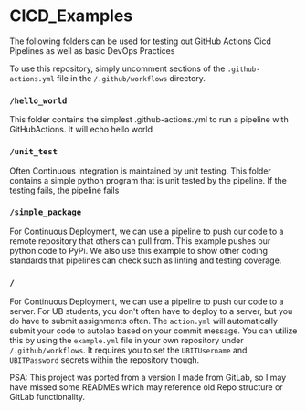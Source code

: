 # CICD_Examples

The following folders can be used for 
testing out GitHub Actions Cicd Pipelines as well as basic
DevOps Practices

To use this repository, simply uncomment sections of the
`.github-actions.yml` file in the `/.github/workflows` directory.

### `/hello_world`
This folder contains the simplest .github-actions.yml to run a
pipeline with GitHubActions. It will echo hello world

### `/unit_test`
Often Continuous Integration is maintained by unit testing.
This folder contains a simple python program that is
unit tested by the pipeline. If the testing fails, the 
pipeline fails

### `/simple_package`
For Continuous Deployment, we can use a pipeline to push our
code to a remote repository that others can pull from. This
example pushes our python code to PyPi. We
also use this example to show other coding standards that pipelines
can check such as linting and testing coverage.

### `/`
For Continuous Deployment, we can use a pipeline to push our code
to a server. For UB students, you don't often have to deploy to a server, 
but you do have to submit assignments often. The `action.yml` will 
automatically submit your code to autolab based on your commit message.
You can utilize this by using the `example.yml` file in your own 
repository under `/.github/workflows`. It requires you to set the
`UBITUsername` and `UBITPassword` secrets within the repository though.


PSA: This project was ported from a version I made from GitLab,
so I may have missed some READMEs which may reference old Repo structure
or GitLab functionality.